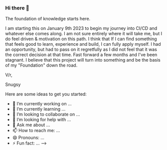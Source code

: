 ### Hi there 👋

The foundation of knowledge starts here.

I am starting this on January 9th 2023 to begin my journey into CI/CD and whatever else comes along. I am not sure entirely where it will take me, but I do feel driven & motivation on this path. I think that If I can find something that feels good to learn, experience and build, I can fully apply myself. I had an opportunity, but had to pass on it regretfully as I did not feel that it was the correct decision at that time. Fast forward a few months and I've been stagnant. I believe that this project will turn into something and be the basis of my "Foundation" down the road.

V/r,

Snugsy

Here are some ideas to get you started:

- 🔭 I’m currently working on ...
- 🌱 I’m currently learning ...
- 👯 I’m looking to collaborate on ...
- 🤔 I’m looking for help with ...
- 💬 Ask me about ...
- 📫 How to reach me: ...
- 😄 Pronouns: ...
- ⚡ Fun fact: ...
-->
